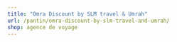 ```yaml
---
title: "Omra Discount by SLM travel & Umrah"
url: /pantin/omra-discount-by-slm-travel-and-umrah/
shop: agence de voyage
---
```

